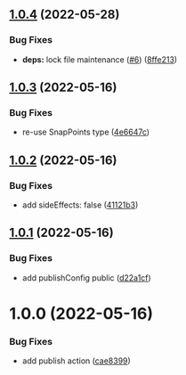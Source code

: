 ## [1.0.4](https://github.com/bottom-sheet/types/compare/v1.0.3...v1.0.4) (2022-05-28)


### Bug Fixes

* **deps:** lock file maintenance ([#6](https://github.com/bottom-sheet/types/issues/6)) ([8ffe213](https://github.com/bottom-sheet/types/commit/8ffe213ea0a264017ba59d1177eab0a31052e7a8))

## [1.0.3](https://github.com/bottom-sheet/types/compare/v1.0.2...v1.0.3) (2022-05-16)


### Bug Fixes

* re-use SnapPoints type ([4e6647c](https://github.com/bottom-sheet/types/commit/4e6647c7acd91534b136853c28e1b65dcd256dda))

## [1.0.2](https://github.com/bottom-sheet/types/compare/v1.0.1...v1.0.2) (2022-05-16)


### Bug Fixes

* add sideEffects: false ([41121b3](https://github.com/bottom-sheet/types/commit/41121b33bcc5bd46c036b62d548372f52a711652))

## [1.0.1](https://github.com/bottom-sheet/types/compare/v1.0.0...v1.0.1) (2022-05-16)


### Bug Fixes

* add publishConfig public ([d22a1cf](https://github.com/bottom-sheet/types/commit/d22a1cf35e7bc629f1d0b7b9c36405c69d2559e6))

# 1.0.0 (2022-05-16)


### Bug Fixes

* add publish action ([cae8399](https://github.com/bottom-sheet/types/commit/cae8399724d5558f3f84ce186032e38337bf588b))
